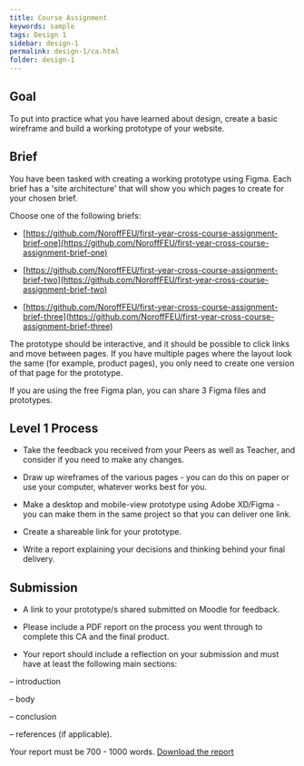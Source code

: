 ```yaml
---
title: Course Assignment
keywords: sample
tags: Design 1
sidebar: design-1
permalink: design-1/ca.html
folder: design-1
---
```


## Goal

To put into practice what you have learned about design, create a basic wireframe and build a working prototype of your website.

## Brief

You have been tasked with creating a working prototype using Figma. Each brief has a 'site architecture' that will show you which pages to create for your chosen brief.

Choose one of the following briefs:

- [https://github.com/NoroffFEU/first-year-cross-course-assignment-brief-one](https://github.com/NoroffFEU/first-year-cross-course-assignment-brief-one)

- [https://github.com/NoroffFEU/first-year-cross-course-assignment-brief-two](https://github.com/NoroffFEU/first-year-cross-course-assignment-brief-two)

- [https://github.com/NoroffFEU/first-year-cross-course-assignment-brief-three](https://github.com/NoroffFEU/first-year-cross-course-assignment-brief-three)

The prototype should be interactive, and it should be possible to click links and move between pages. If you have multiple pages where the layout look the same (for example, product pages), you only need to create one version of that page for the prototype.

If you are using the free Figma plan, you can share 3 Figma files and prototypes.

## Level 1 Process

- Take the feedback you received from your Peers as well as Teacher, and consider if you need to make any changes.

- Draw up wireframes of the various pages - you can do this on paper or use your computer, whatever works best for you.

- Make a desktop and mobile-view prototype using Adobe XD/Figma - you can make them in the same project so that you can deliver one link.

- Create a shareable link for your prototype.

- Write a report explaining your decisions and thinking behind your final delivery.

## Submission

- A link to your prototype/s shared submitted on Moodle for feedback.

- Please include a PDF report on the process you went through to complete this CA and the final product.

- Your report should include a reflection on your submission and must have at least the following main sections:

– introduction

– body

– conclusion

– references (if applicable).

Your report must be 700 - 1000 words. [Download the report](../resources/FEU1reporttemplate.docx)
